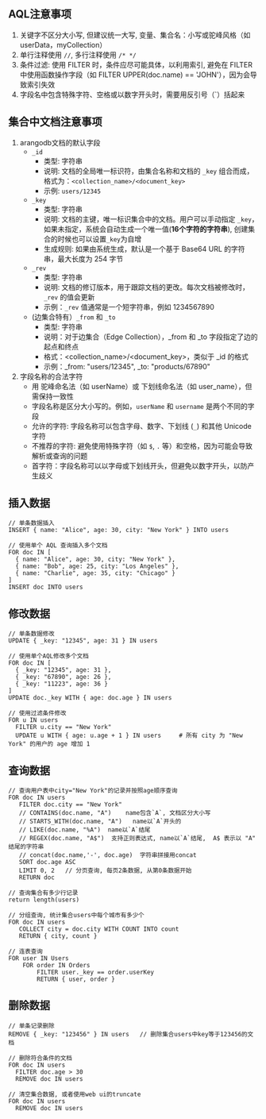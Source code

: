 ## AQL注意事项
1. 关键字不区分大小写, 但建议统一大写, 变量、集合名：小写或驼峰风格（如 userData，myCollection）
2. 单行注释使用 `//`, 多行注释使用 `/* */`
3. 条件过滤: 使用 FILTER 时，条件应尽可能具体，以利用索引, 避免在 FILTER 中使用函数操作字段（如 FILTER UPPER(doc.name) == 'JOHN'），因为会导致索引失效
4. 字段名中包含特殊字符、空格或以数字开头时，需要用反引号（`）括起来

## 集合中文档注意事项
1. arangodb文档的默认字段
   - `_id`
     - 类型: 字符串
     - 说明: 文档的全局唯一标识符，由集合名称和文档的 `_key` 组合而成，格式为：`<collection_name>/<document_key>`
     - 示例: `users/12345`
   - `_key`
     - 类型: 字符串
     - 说明: 文档的主键，唯一标识集合中的文档。用户可以手动指定 `_key`，如果未指定，系统会自动生成一个唯一值(**16个字符的字符串**), 创建集合的时候也可以设置`_key`为自增
     - 生成规则: 如果由系统生成，默认是一个基于 Base64 URL 的字符串，最大长度为 254 字节
   - `_rev`
     - 类型: 字符串
     - 说明: 文档的修订版本，用于跟踪文档的更改。每次文档被修改时，`_rev` 的值会更新
     - 示例：`_rev` 值通常是一个短字符串，例如 1234567890
   - (边集合特有）`_from` 和 `_to`
     - 类型: 字符串
     - 说明：对于边集合（Edge Collection），_from 和 _to 字段指定了边的起点和终点
     - 格式：<collection_name>/<document_key>，类似于 _id 的格式
     - 示例：_from: "users/12345", _to: "products/67890"
2. 字段名称的合法字符
   - 用 驼峰命名法（如 userName）或 下划线命名法（如 user_name），但需保持一致性
   - 字段名称是区分大小写的。例如，`userName` 和 `username` 是两个不同的字段
   - 允许的字符: 字段名称可以包含字母、数字、下划线 (`_`) 和其他 Unicode 字符
   - 不推荐的字符: 避免使用特殊字符（如 `$`, `.` 等）和空格，因为可能会导致解析或查询的问题
   - 首字符：字段名称可以以字母或下划线开头，但避免以数字开头，以防产生歧义


## 插入数据
```aql
// 单条数据插入
INSERT { name: "Alice", age: 30, city: "New York" } INTO users

// 使用单个 AQL 查询插入多个文档
FOR doc IN [
  { name: "Alice", age: 30, city: "New York" },
  { name: "Bob", age: 25, city: "Los Angeles" },
  { name: "Charlie", age: 35, city: "Chicago" }
]
INSERT doc INTO users
```

## 修改数据
```aql
// 单条数据修改
UPDATE { _key: "12345", age: 31 } IN users

// 使用单个AQL修改多个文档
FOR doc IN [
  { _key: "12345", age: 31 },
  { _key: "67890", age: 26 },
  { _key: "11223", age: 36 }
]
UPDATE doc._key WITH { age: doc.age } IN users

// 使用过滤条件修改
FOR u IN users
  FILTER u.city == "New York"
  UPDATE u WITH { age: u.age + 1 } IN users     # 所有 city 为 "New York" 的用户的 age 增加 1
```

## 查询数据
```aql
// 查询用户表中city="New York"的记录并按照age顺序查询
FOR doc IN users
   FILTER doc.city == "New York"
   // CONTAINS(doc.name, "A")    name包含`A`, 文档区分大小写
   // STARTS_WITH(doc.name, "A")   name以`A`开头的
   // LIKE(doc.name, "%A")  name以`A`结尾
   // REGEX(doc.name, "A$")  支持正则表达式, name以`A`结尾,  A$ 表示以 "A" 结尾的字符串
   // concat(doc.name,'-', doc.age)  字符串拼接用concat
   SORT doc.age ASC
   LIMIT 0, 2   // 分页查询, 每页2条数据, 从第0条数据开始
   RETURN doc

// 查询集合有多少行记录
return length(users)

// 分组查询, 统计集合users中每个城市有多少个
FOR doc IN users
   COLLECT city = doc.city WITH COUNT INTO count
   RETURN { city, count }

// 连表查询
FOR user IN Users
    FOR order IN Orders
        FILTER user._key == order.userKey
        RETURN { user, order }
```

## 删除数据
```aql
// 单条记录删除
REMOVE { _key: "123456" } IN users   // 删除集合users中key等于123456的文档

// 删除符合条件的文档
FOR doc IN users
  FILTER doc.age > 30
  REMOVE doc IN users

// 清空集合数据, 或者使用web ui的truncate
FOR doc IN users
  REMOVE doc IN users

```
